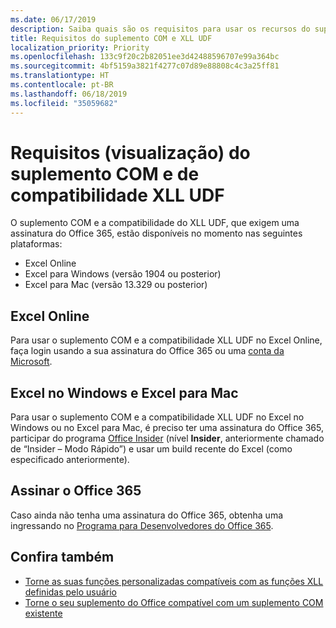 ```yaml
---
ms.date: 06/17/2019
description: Saiba quais são os requisitos para usar os recursos do suplemento COM e de compatibilidade XLL UDF.
title: Requisitos do suplemento COM e XLL UDF
localization_priority: Priority
ms.openlocfilehash: 133c9f20c2b82051ee3d42488596707e99a364bc
ms.sourcegitcommit: 4bf5159a3821f4277c07d89e88808c4c3a25ff81
ms.translationtype: HT
ms.contentlocale: pt-BR
ms.lasthandoff: 06/18/2019
ms.locfileid: "35059682"
---
```

# <a name="com-add-in-and-xll-udf-compatibility-requirements-preview"></a>Requisitos (visualização) do suplemento COM e de compatibilidade XLL UDF

O suplemento COM e a compatibilidade do XLL UDF, que exigem uma assinatura do Office 365, estão disponíveis no momento nas seguintes plataformas:

- Excel Online
- Excel para Windows (versão 1904 ou posterior)
- Excel para Mac (versão 13.329 ou posterior)

## <a name="excel-online"></a>Excel Online
Para usar o suplemento COM e a compatibilidade XLL UDF no Excel Online, faça login usando a sua assinatura do Office 365 ou uma [conta da Microsoft](https://account.microsoft.com/account).

## <a name="excel-on-windows-and-excel-for-mac"></a>Excel no Windows e Excel para Mac
Para usar o suplemento COM e a compatibilidade XLL UDF no Excel no Windows ou no Excel para Mac, é preciso ter uma assinatura do Office 365, participar do programa [Office Insider](https://products.office.com/office-insider) (nível **Insider**, anteriormente chamado de “Insider – Modo Rápido”) e usar um build recente do Excel (como especificado anteriormente). 

## <a name="subscribe-to-office-365"></a>Assinar o Office 365
Caso ainda não tenha uma assinatura do Office 365, obtenha uma ingressando no [Programa para Desenvolvedores do Office 365](https://developer.microsoft.com/pt-BR/office/dev-program).

## <a name="see-also"></a>Confira também

- [Torne as suas funções personalizadas compatíveis com as funções XLL definidas pelo usuário](make-custom-functions-compatible-with-xll-udf.md)
- [Torne o seu suplemento do Office compatível com um suplemento COM existente](../develop/make-office-add-in-compatible-with-existing-com-add-in.md)

